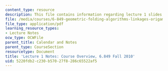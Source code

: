 ```yaml
---
content_type: resource
description: This file contains information regarding lecture 1 slides.
file: /media/courses/6-849-geometric-folding-algorithms-linkages-origami-polyhedra-fall-2012/5220fdb2c230b57027f8286c65522af5_MIT6_849F12_L01.pdf
file_type: application/pdf
learning_resource_types:
- Lecture Notes
ocw_type: OCWFile
parent_title: Calendar and Notes
parent_type: CourseSection
resourcetype: Document
title: 'Lecture 1 Notes: Course Overview, 6.849 Fall 2010'
uid: 5220fdb2-c230-b570-27f8-286c65522af5
---
```

